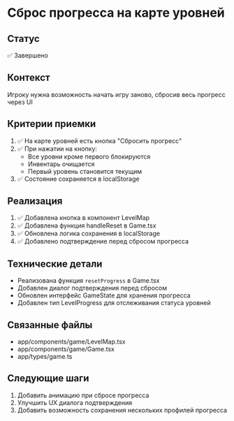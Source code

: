 # Сброс прогресса на карте уровней

## Статус
✅ Завершено

## Контекст
Игроку нужна возможность начать игру заново, сбросив весь прогресс через UI

## Критерии приемки
1. ✅ На карте уровней есть кнопка "Сбросить прогресс"
2. ✅ При нажатии на кнопку:
   - Все уровни кроме первого блокируются
   - Инвентарь очищается
   - Первый уровень становится текущим
3. ✅ Состояние сохраняется в localStorage

## Реализация
1. ✅ Добавлена кнопка в компонент LevelMap
2. ✅ Добавлена функция handleReset в Game.tsx
3. ✅ Обновлена логика сохранения в localStorage
4. ✅ Добавлено подтверждение перед сбросом прогресса

## Технические детали
- Реализована функция `resetProgress` в Game.tsx
- Добавлен диалог подтверждения перед сбросом
- Обновлен интерфейс GameState для хранения прогресса
- Добавлен тип LevelProgress для отслеживания статуса уровней

## Связанные файлы
- app/components/game/LevelMap.tsx
- app/components/game/Game.tsx
- app/types/game.ts

## Следующие шаги
1. Добавить анимацию при сбросе прогресса
2. Улучшить UX диалога подтверждения
3. Добавить возможность сохранения нескольких профилей прогресса 